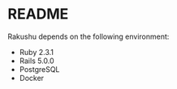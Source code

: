 # README

Rakushu depends on the following environment:

- Ruby 2.3.1
- Rails 5.0.0
- PostgreSQL
- Docker
